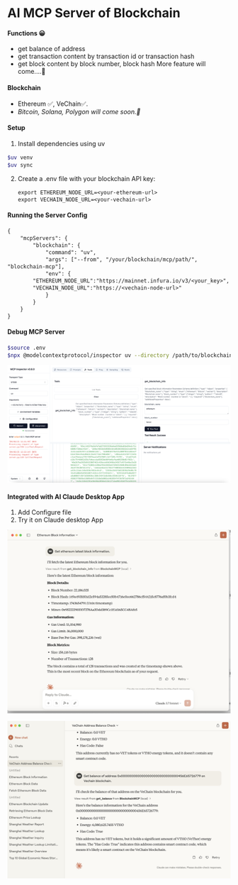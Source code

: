 # AI MCP Server of Blockchain

#### Functions 😀

* get balance of address
* get transaction content by transaction id or transaction hash
* get block content by block number, block hash
  More feature will come....🚀

#### Blockchain

- Ethereum ✅, VeChain✅.
- *Bitcoin, Solana, Polygon will come soon.🚀*

#### Setup

1. Install dependencies using uv

```bash
$uv venv
$uv sync
```

2. Create a .env file with your blockchain API key:

   ```
   export ETHEREUM_NODE_URL=<your-ethereum-url>
   export VECHAIN_NODE_URL=<your-vechain-url>
   ```

#### Running the Server Config

```
{
    "mcpServers": {
        "blockchain": {
            "command": "uv",
            "args": ["--from", "/your/blockchain/mcp/path/", "blockchain-mcp"],
            "env": {
  		"ETHEREUM_NODE_URL":"https://mainnet.infura.io/v3/<your_key>",
		"VECHAIN_NODE_URL":"https://<vechain-node-url>"
            }
        }
    }
}
```

#### Debug MCP Server

```bash
$source .env
$npx @modelcontextprotocol/inspector uv --directory /path/to/blockchain-mcp run blockchain-mcp
```

![1743655193977](image/README/1743655193977.png)

#### Integrated with AI Claude Desktop App

1. Add Configure file
2. Try it on Claude desktop App

![1743654998520](image/README/1743654998520.png)

![1743851610820](image/README/1743851610820.jpg)
